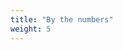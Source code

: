 ```yaml
---
title: "By the numbers"
weight: 5
---
```



<script src="js/jquery.min.js"></script>
<script src="js/tether.min.js"></script>
<script src="js/popper.min.js"></script>
<script src="js/bootstrap.min.js"></script>
<script src="js/jquery-ui.min.js"></script>
<script src="js/moment.min.js"></script>
<script src="https://d3js.org/d3.v4.js"></script>
<script src="https://d3js.org/d3-scale-chromatic.v1.min.js"></script>

<!-- load histogram plots -->
<!-- <script type='module' src="js/lineGraph.js"></script> -->
<!-- <script type='module' src="js/DoughnutGraph.js"></script> -->
<script type='module' src="js/count_tracker_static.js"></script>
<script type='module' src="js/number_obs_to_date_compare_previous.js"></script>
<script type='module' src="js/indentified_obs_to_date_compare_previous.js"></script>
<script type='module' src="js/iconic_taxa_tracker.js"></script>
<script type='module' src="js/taxon_breakdown.js"></script>
<script type='module' src="js/getFrequencyHistogram.js"></script>
<script type='module' src="js/species_tracker.js"></script>
<script type='module' src="js/observer_tracker.js"></script>


<style>
.activeTOOL {                                                        /* NEW */
        background: #eee;                                               /* NEW */
        box-shadow: 0 0 5px #999999;                                    /* NEW */
        color: #333;                                                    /* NEW */
        display: none;                                                  /* NEW */
        font-size: 12px;                                                /* NEW */                                                /* NEW */
        padding: 3px;                                                  /* NEW */
        position: relative;                                             /* NEW */
        text-align: center;                                             /* NEW */
        width: 80px;                                                    /* NEW */
        z-index: 10;                                                    /* NEW */
      }
</style>


<div class = "container" style = "background-color:#ffffff00">

<div class="row">
  <div class="col align-self-start">
    <div id="obsDoughnut" style = "font-size: 10pt"></div>
  </div>
  <div class="col align-self-end">
    <div id="speciesBreakdown" style = "font-size: 10pt"></div>
  </div>
</div> <!-- End of Row -->

</div> <!-- End of container -->
